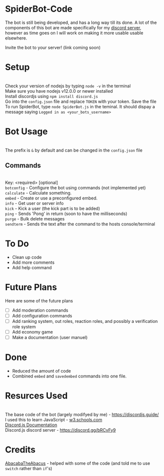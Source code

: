 # SpiderBot-Code
The bot is still being developed, and has a long way till its done. A lot of the components of this bot are made specifically for my [discord server](https://discord.gg/gRMbZyU), however as time goes on I will work on making it more usable usable elsewhere.

Invite the bot to your server! (link coming soon)

# Setup
<br>Check your version of nodejs by typing `node -v` in the terminal
<br>Make sure you have nodejs v12.0.0 or newer installed
<br>Install discordjs using `npm install discord.js`
<br>Go into the `config.json` file and replace `TOKEN` with your token. Save the file
<br>To run SpiderBot, type `node SpiderBot.js` in the teminal. It should dispay a message saying ``Logged in as <your_bots_username>``

# Bot Usage
<br>The prefix is `&` by default and can be changed in the `config.json` file

## Commands
<br>Key: \<required> [optional]
<br>`botconfig` - Configure the bot using commands (not implemented yet)
<br>`calculate` - Calculate something.
<br>`embed` - Create or use a preconfigured embed.
<br>`info` - Get user or server info
<br>`kick` - Kick a user (the kick part is to be added)
<br>`ping` - Sends 'Pong' in return (soon to have the milliseconds)
<br>`purge` - Bulk delete messages
<br>`sendterm` - Sends the text after the command to the hosts console/terminal

# To Do
* Clean up code
* Add more comments
* Add help command

# Future Plans
Here are some of the future plans
* [ ] Add moderation commands
* [ ] Add configuration commands
* [ ] Add ranking system, out roles, reaction roles, and possibly a verification role system
* [ ] Add economy game
* [ ] Make a documentation (user manuel)

# Done
* Reduced the amount of code
* Combined `embed` and `savedembed` commands into one file.

# Resurces Used
<br>The base code of the bot (largely modifyed by me) - https://discordjs.guide/
<br>I used this to learn JavaScript - [w3.schools.com](w3.schools.com)
<br>[Discord.js Documentation](https://discord.js.org/?source=post_page---------------------------#/docs/main/stable/general/welcome)
<br>Discord.js discord server - https://discord.gg/bRCvFy9

# Credits
[AbacabaTheAbacus](https://github.com/AbacabaTheAbacus) - helped with some of the code (and told me to use `switch` rather than `if`'s)
